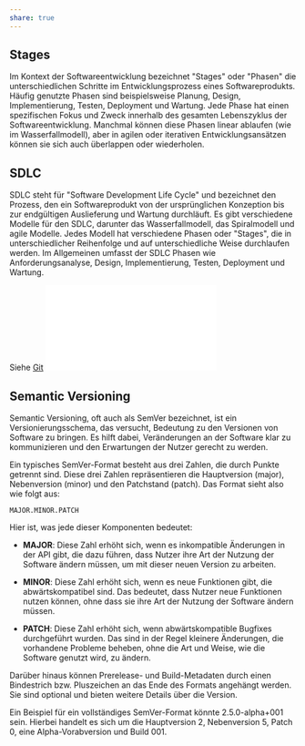```yaml
---
share: true
---
```


## Stages

Im Kontext der Softwareentwicklung bezeichnet "Stages" oder "Phasen" die unterschiedlichen Schritte im Entwicklungsprozess eines Softwareprodukts. Häufig genutzte Phasen sind beispielsweise Planung, Design, Implementierung, Testen, Deployment und Wartung. Jede Phase hat einen spezifischen Fokus und Zweck innerhalb des gesamten Lebenszyklus der Softwareentwicklung. Manchmal können diese Phasen linear ablaufen (wie im Wasserfallmodell), aber in agilen oder iterativen Entwicklungsansätzen können sie sich auch überlappen oder wiederholen.

## SDLC

SDLC steht für "Software Development Life Cycle" und bezeichnet den Prozess, den ein Softwareprodukt von der ursprünglichen Konzeption bis zur endgültigen Auslieferung und Wartung durchläuft. Es gibt verschiedene Modelle für den SDLC, darunter das Wasserfallmodell, das Spiralmodell und agile Modelle. Jedes Modell hat verschiedene Phasen oder "Stages", die in unterschiedlicher Reihenfolge und auf unterschiedliche Weise durchlaufen werden. Im Allgemeinen umfasst der SDLC Phasen wie Anforderungsanalyse, Design, Implementierung, Testen, Deployment und Wartung.


Siehe [Git](./Git.md#)
![Git > Review-Prozess](./Git.md#review-prozess)

## Semantic Versioning

Semantic Versioning, oft auch als SemVer bezeichnet, ist ein Versionierungsschema, das versucht, Bedeutung zu den Versionen von Software zu bringen. Es hilft dabei, Veränderungen an der Software klar zu kommunizieren und den Erwartungen der Nutzer gerecht zu werden.

Ein typisches SemVer-Format besteht aus drei Zahlen, die durch Punkte getrennt sind. Diese drei Zahlen repräsentieren die Hauptversion (major), Nebenversion (minor) und den Patchstand (patch). Das Format sieht also wie folgt aus:

```
MAJOR.MINOR.PATCH
```

Hier ist, was jede dieser Komponenten bedeutet:

- **MAJOR**: Diese Zahl erhöht sich, wenn es inkompatible Änderungen in der API gibt, die dazu führen, dass Nutzer ihre Art der Nutzung der Software ändern müssen, um mit dieser neuen Version zu arbeiten.

- **MINOR**: Diese Zahl erhöht sich, wenn es neue Funktionen gibt, die abwärtskompatibel sind. Das bedeutet, dass Nutzer neue Funktionen nutzen können, ohne dass sie ihre Art der Nutzung der Software ändern müssen.

- **PATCH**: Diese Zahl erhöht sich, wenn abwärtskompatible Bugfixes durchgeführt wurden. Das sind in der Regel kleinere Änderungen, die vorhandene Probleme beheben, ohne die Art und Weise, wie die Software genutzt wird, zu ändern.

Darüber hinaus können Prerelease- und Build-Metadaten durch einen Bindestrich bzw. Pluszeichen an das Ende des Formats angehängt werden. Sie sind optional und bieten weitere Details über die Version.

Ein Beispiel für ein vollständiges SemVer-Format könnte 2.5.0-alpha+001 sein. Hierbei handelt es sich um die Hauptversion 2, Nebenversion 5, Patch 0, eine Alpha-Vorabversion und Build 001.

